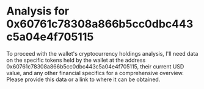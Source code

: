 # Analysis for 0x60761c78308a866b5cc0dbc443c5a04e4f705115

To proceed with the wallet's cryptocurrency holdings analysis, I'll need data on the specific tokens held by the wallet at the address 0x60761c78308a866b5cc0dbc443c5a04e4f705115, their current USD value, and any other financial specifics for a comprehensive overview. Please provide this data or a link to where it can be obtained.
